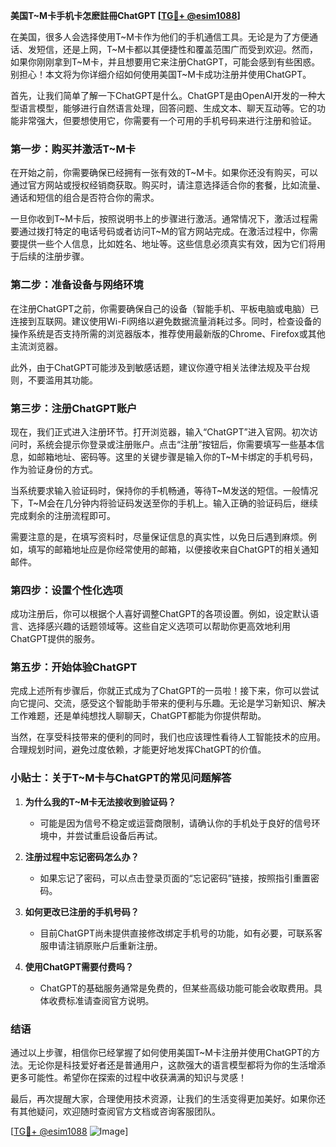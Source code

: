 **美国T~M卡手机卡怎麽註冊ChatGPT [[TG💪+ @esim1088](https://t.me/s/esim1088)]**

在美国，很多人会选择使用T~M卡作为他们的手机通信工具。无论是为了方便通话、发短信，还是上网，T~M卡都以其便捷性和覆盖范围广而受到欢迎。然而，如果你刚刚拿到T~M卡，并且想要用它来注册ChatGPT，可能会感到有些困惑。别担心！本文将为你详细介绍如何使用美国T~M卡成功注册并使用ChatGPT。

首先，让我们简单了解一下ChatGPT是什么。ChatGPT是由OpenAI开发的一种大型语言模型，能够进行自然语言处理，回答问题、生成文本、聊天互动等。它的功能非常强大，但要想使用它，你需要有一个可用的手机号码来进行注册和验证。

### **第一步：购买并激活T~M卡**

在开始之前，你需要确保已经拥有一张有效的T~M卡。如果你还没有购买，可以通过官方网站或授权经销商获取。购买时，请注意选择适合你的套餐，比如流量、通话和短信的组合是否符合你的需求。

一旦你收到T~M卡后，按照说明书上的步骤进行激活。通常情况下，激活过程需要通过拨打特定的电话号码或者访问T~M的官方网站完成。在激活过程中，你需要提供一些个人信息，比如姓名、地址等。这些信息必须真实有效，因为它们将用于后续的注册步骤。

### **第二步：准备设备与网络环境**

在注册ChatGPT之前，你需要确保自己的设备（智能手机、平板电脑或电脑）已连接到互联网。建议使用Wi-Fi网络以避免数据流量消耗过多。同时，检查设备的操作系统是否支持所需的浏览器版本，推荐使用最新版的Chrome、Firefox或其他主流浏览器。

此外，由于ChatGPT可能涉及到敏感话题，建议你遵守相关法律法规及平台规则，不要滥用其功能。

### **第三步：注册ChatGPT账户**

现在，我们正式进入注册环节。打开浏览器，输入“ChatGPT”进入官网。初次访问时，系统会提示你登录或注册账户。点击“注册”按钮后，你需要填写一些基本信息，如邮箱地址、密码等。这里的关键步骤是输入你的T~M卡绑定的手机号码，作为验证身份的方式。

当系统要求输入验证码时，保持你的手机畅通，等待T~M发送的短信。一般情况下，T~M会在几分钟内将验证码发送至你的手机上。输入正确的验证码后，继续完成剩余的注册流程即可。

需要注意的是，在填写资料时，尽量保证信息的真实性，以免日后遇到麻烦。例如，填写的邮箱地址应是你经常使用的邮箱，以便接收来自ChatGPT的相关通知邮件。

### **第四步：设置个性化选项**

成功注册后，你可以根据个人喜好调整ChatGPT的各项设置。例如，设定默认语言、选择感兴趣的话题领域等。这些自定义选项可以帮助你更高效地利用ChatGPT提供的服务。

### **第五步：开始体验ChatGPT**

完成上述所有步骤后，你就正式成为了ChatGPT的一员啦！接下来，你可以尝试向它提问、交流，感受这个智能助手带来的便利与乐趣。无论是学习新知识、解决工作难题，还是单纯想找人聊聊天，ChatGPT都能为你提供帮助。

当然，在享受科技带来的便利的同时，我们也应该理性看待人工智能技术的应用。合理规划时间，避免过度依赖，才能更好地发挥ChatGPT的价值。

### **小贴士：关于T~M卡与ChatGPT的常见问题解答**

1. **为什么我的T~M卡无法接收到验证码？**
   - 可能是因为信号不稳定或运营商限制，请确认你的手机处于良好的信号环境中，并尝试重启设备后再试。
   
2. **注册过程中忘记密码怎么办？**
   - 如果忘记了密码，可以点击登录页面的“忘记密码”链接，按照指引重置密码。

3. **如何更改已注册的手机号码？**
   - 目前ChatGPT尚未提供直接修改绑定手机号的功能，如有必要，可联系客服申请注销原账户后重新注册。

4. **使用ChatGPT需要付费吗？**
   - ChatGPT的基础服务通常是免费的，但某些高级功能可能会收取费用。具体收费标准请查阅官方说明。

### **结语**

通过以上步骤，相信你已经掌握了如何使用美国T~M卡注册并使用ChatGPT的方法。无论你是科技爱好者还是普通用户，这款强大的语言模型都将为你的生活增添更多可能性。希望你在探索的过程中收获满满的知识与灵感！

最后，再次提醒大家，合理使用技术资源，让我们的生活变得更加美好。如果你还有其他疑问，欢迎随时查阅官方文档或咨询客服团队。

[[TG💪+ @esim1088](https://t.me/s/esim1088) ![Image](https://i.postimg.cc/4NQfJmqS/Snipaste-2025-05-13-00-14-12.png)]
